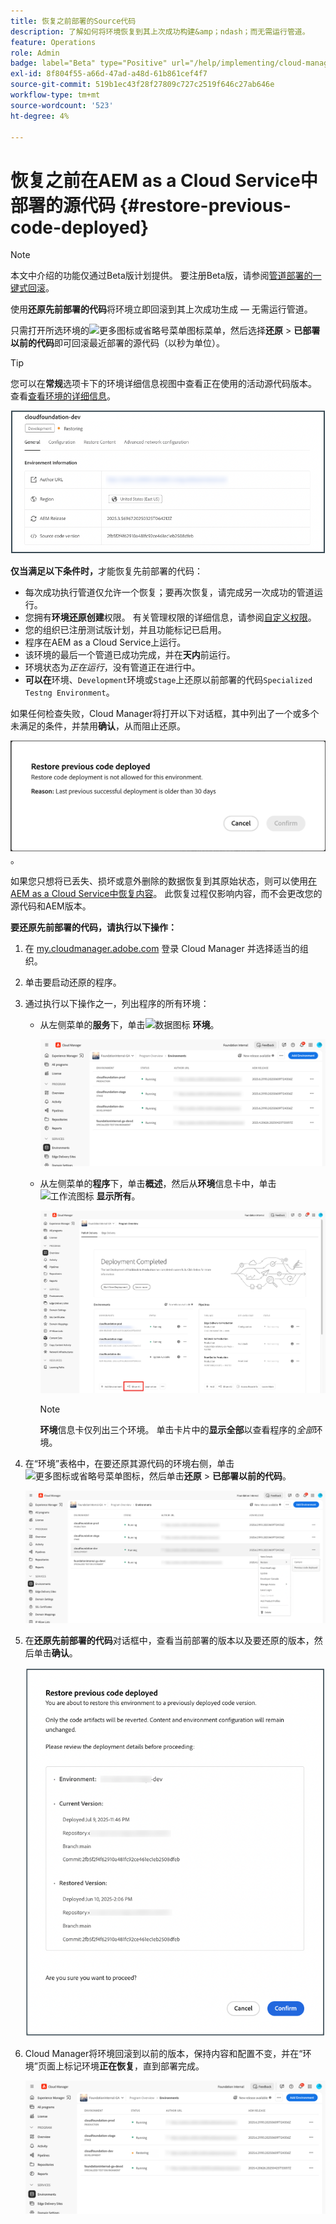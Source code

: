 ```yaml
---
title: 恢复之前部署的Source代码
description: 了解如何将环境恢复到其上次成功构建&amp；ndash；而无需运行管道。
feature: Operations
role: Admin
badge: label="Beta" type="Positive" url="/help/implementing/cloud-manager/release-notes/current.md网站#gitlab-bitbucket"
exl-id: 8f804f55-a66d-47ad-a48d-61b861cef4f7
source-git-commit: 519b1ec43f28f27809c727c2519f646c27ab646e
workflow-type: tm+mt
source-wordcount: '523'
ht-degree: 4%

---
```


# 恢复之前在AEM as a Cloud Service中部署的源代码 {#restore-previous-code-deployed}

>[!NOTE]
>
>本文中介绍的功能仅通过Beta版计划提供。 要注册Beta版，请参阅[管道部署的一键式回滚](/help/implementing/cloud-manager/release-notes/current.md##one-click-rollback)。

使用&#x200B;**还原先前部署的代码**&#x200B;将环境立即回滚到其上次成功生成 — 无需运行管道。

只需打开所选环境的![更多图标或省略号菜单图标](https://spectrum.adobe.com/static/icons/workflow_18/Smock_More_18_N.svg)菜单，然后选择&#x200B;**还原** > **已部署以前的代码**&#x200B;即可回滚最近部署的源代码（以秒为单位）。

>[!TIP]
>
>您可以在&#x200B;**常规**&#x200B;选项卡下的环境详细信息视图中查看正在使用的活动源代码版本。 查看[查看环境的详细信息](/help/implementing/cloud-manager/manage-environments.md#viewing-environment)。
>
>![Source代码版本正在使用中](/help/operations/assets/environments-view-details-sourcecodeversion.png)

**仅当满足以下条件时，**&#x200B;才能恢复先前部署的代码：

* 每次成功执行管道仅允许一个恢复；要再次恢复，请完成另一次成功的管道运行。
* 您拥有&#x200B;**环境还原创建**&#x200B;权限。 有关管理权限的详细信息，请参阅[自定义权限](/help/implementing/cloud-manager/custom-permissions.md)。
* 您的组织已注册测试版计划，并且功能标记已启用。
* 程序在AEM as a Cloud Service上运行。
* 该环境的最后一个管道已成功完成，并在&#x200B;**天内**&#x200B;前运行。
* 环境状态为&#x200B;*正在运行*，没有管道正在进行中。
* **可以在**&#x200B;环境、`Development`环境或`Stage`上还原以前部署的代码`Specialized Testng Environment`。

如果任何检查失败，Cloud Manager将打开以下对话框，其中列出了一个或多个未满足的条件，并禁用&#x200B;**确认**，从而阻止还原。

![还原以前的代码部署失败对话框](/help/operations/assets/restore-previous-code-deployment-not-allowed.png)。

如果您只想将已丢失、损坏或意外删除的数据恢复到其原始状态，则可以使用[在AEM as a Cloud Service中恢复内容](/help/operations/restore.md)。 此恢复过程仅影响内容，而不会更改您的源代码和AEM版本。

**要还原先前部署的代码，请执行以下操作：**

1. 在 [my.cloudmanager.adobe.com](https://my.cloudmanager.adobe.com/) 登录 Cloud Manager 并选择适当的组织。

1. 单击要启动还原的程序。

1. 通过执行以下操作之一，列出程序的所有环境：

   * 从左侧菜单的&#x200B;**服务**&#x200B;下，单击![数据图标](https://spectrum.adobe.com/static/icons/workflow_18/Smock_Data_18_N.svg) **环境**。

     ![“环境”信息卡](assets/environments-1.png)

   * 从左侧菜单的&#x200B;**程序**&#x200B;下，单击&#x200B;**概述**，然后从&#x200B;**环境**&#x200B;信息卡中，单击![工作流图标](https://spectrum.adobe.com/static/icons/workflow_18/Smock_Workflow_18_N.svg) **显示所有**。

     ![显示所有选项](assets/environments-2.png)

     >[!NOTE]
     >
     >**环境**&#x200B;信息卡仅列出三个环境。 单击卡片中的&#x200B;**显示全部**&#x200B;以查看程序的&#x200B;*全部*&#x200B;环境。

1. 在“环境”表格中，在要还原其源代码的环境右侧，单击![更多图标或省略号菜单图标](https://spectrum.adobe.com/static/icons/workflow_18/Smock_More_18_N.svg)，然后单击&#x200B;**还原** > **已部署以前的代码**。

   ![从省略号菜单还原以前部署的代码选项](/help/operations/assets/restore-previous-code-deployed-menu.png)

1. 在&#x200B;**还原先前部署的代码**&#x200B;对话框中，查看当前部署的版本以及要还原的版本，然后单击&#x200B;**确认**。

   ![还原先前部署的代码对话框](/help/operations/assets/restore-previous-code-deployed-dialogbox.png)

1. Cloud Manager将环境回滚到以前的版本，保持内容和配置不变，并在“环境”页面上标记环境&#x200B;**正在恢复**，直到部署完成。

   ![正在还原激活](/help/operations/assets/restore-previous-code-deployed-restoring.png)
